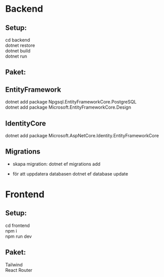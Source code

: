 # Backend

## Setup:

cd backend  
dotnet restore  
dotnet build  
dotnet run  

## Paket:

## EntityFramework

dotnet add package Npgsql.EntityFrameworkCore.PostgreSQL  
dotnet add package Microsoft.EntityFrameworkCore.Design

## IdentityCore

dotnet add package Microsoft.AspNetCore.Identity.EntityFrameworkCore

## Migrations

- skapa migration:
  dotnet ef migrations add <namn>

- för att uppdatera databasen
  dotnet ef database update

# Frontend

## Setup:

cd frontend  
npm i  
npm run dev  

## Paket:

Tailwind  
React Router
